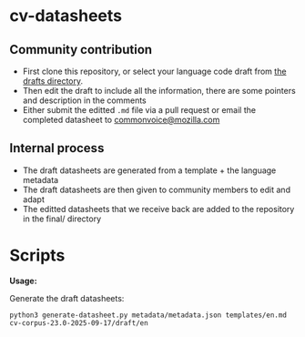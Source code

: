 # cv-datasheets

## Community contribution

* First clone this repository, or select your language code draft from [the drafts directory](https://github.com/common-voice/cv-datasheets/tree/main/cv-corpus-23.0-2025-09-17/draft/en).
* Then edit the draft to include all the information, there are some pointers and description in the comments 
* Either submit the editted `.md` file via a pull request or email the completed datasheet to commonvoice@mozilla.com

## Internal process

* The draft datasheets are generated from a template + the language metadata
* The draft datasheets are then given to community members to edit and adapt
* The editted datasheets that we receive back are added to the repository in the final/ directory 

# Scripts

**Usage:**

Generate the draft datasheets:
 
```
python3 generate-datasheet.py metadata/metadata.json templates/en.md cv-corpus-23.0-2025-09-17/draft/en 
```

